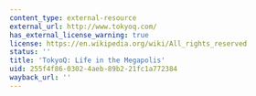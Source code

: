 ```yaml
---
content_type: external-resource
external_url: http://www.tokyoq.com/
has_external_license_warning: true
license: https://en.wikipedia.org/wiki/All_rights_reserved
status: ''
title: 'TokyoQ: Life in the Megapolis'
uid: 255f4f86-0302-4aeb-89b2-21fc1a772384
wayback_url: ''
---
```

